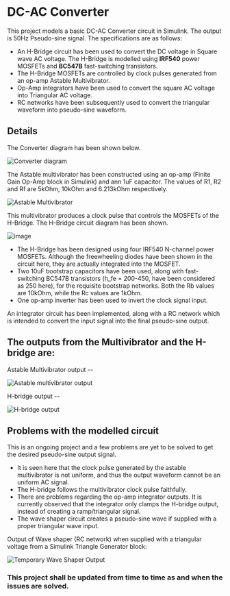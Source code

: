 # DC-AC Converter
This project models a basic DC-AC Converter circuit in Simulink. The output is 50Hz Pseudo-sine signal. The specifications are as follows:

 - An H-Bridge circuit has been used to convert the DC voltage in Square wave AC voltage. The H-Bridge is modelled using **IRF540** power MOSFETs and **BC547B** fast-switching transistors.
 - The H-Bridge MOSFETs are controlled by clock pulses generated from an op-amp Astable Multivibrator.
 - Op-Amp integrators have been used to convert the square AC voltage into Triangular AC voltage.
 - RC networks have been subsequently used to convert the triangular waveform into pseudo-sine waveform.

## Details
The Converter diagram has been shown below.

![Converter diagram](https://github.com/n0tsane/DC-AC-Converter/assets/137712885/39520648-a9de-4f18-994a-2f1498d70412)

The Astable multivibrator has been constructed using an op-amp (Finite Gain Op-Amp block in Simulink) and ann 1uF capacitor. The values of R1, R2 and Rf are 5kOhm, 10kOhm and 6.213kOhm respectively.

![Astable Multivibrator](https://github.com/n0tsane/DC-AC-Converter/assets/137712885/90b1c13a-26d7-43ab-a8ac-30e259befbaf)

This multivibrator produces a clock pulse that controls the MOSFETs of the H-Bridge. The H-Bridge circuit diagram has been shown.

![image](https://github.com/n0tsane/DC-AC-Converter/assets/137712885/496f0c97-4d26-40cf-9a48-05ec8910d78e)

 - The H-Bridge has been designed using four IRF540 N-channel power MOSFETs. Although the freewheeling diodes have been shown in the circuit here, they are actually integrated into the MOSFET.
 - Two 10uF bootstrap capacitors have been used, along with fast-switching BC547B transistors (h_fe = 200-450, have been considered as 250 here), for the requisite bootstrap networks. Both the Rb values are 10kOhm, while the Rc values are 1kOhm.
 - One op-amp inverter has been used to invert the clock signal input.

An integrator circuit has been implemented, along with a RC network which is intended to convert the input signal into the final pseudo-sine output.

## The outputs from the Multivibrator and the H-bridge are: 
Astable Multivibrator output --

![Astable multivibrator output](https://github.com/n0tsane/DC-AC-Converter/assets/137712885/a16022f8-dc74-438f-8f99-d697b7b0564e)

H-bridge output --

![H-bridge output](https://github.com/n0tsane/DC-AC-Converter/assets/137712885/53a31f91-2aaf-467d-bcd3-220253ed519b)


## Problems with the modelled circuit
This is an ongoing project and a few problems are yet to be solved to get the desired pseudo-sine output signal. 
 - It is seen here that the clock pulse generated by the astable multivibrator is not uniform, and thus the output waveform cannot be an uniform AC signal.
 - The H-bridge follows the multivibrator clock pulse faithfully.
 - There are problems regarding the op-amp integrator outputs. It is currently observed that the integrator only clamps the H-bridge output, instead of creating a ramp/triangular signal.
 - The wave shaper circuit creates a pseudo-sine wave if supplied with a proper triangular wave input.

Output of Wave shaper (RC network) when supplied with a triangular voltage from a Simulink Triangle Generator block:

![Temporary Wave Shaper Output](https://github.com/n0tsane/DC-AC-Converter/assets/137712885/1174aec4-1166-4624-8da4-3bee4be70267)

### This project shall be updated from time to time as and when the issues are solved.

